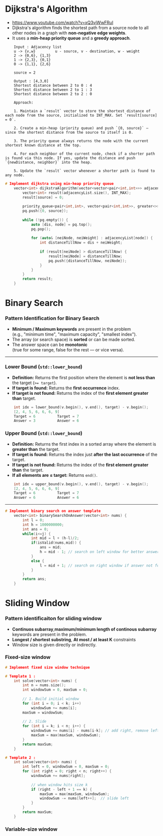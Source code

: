 # Dijkstra's Algorithm

- https://www.youtube.com/watch?v=xQ3vjWwFRuI
- Dijkstra's algorithm finds the shortest path from a source node to all other nodes in a graph with **non-negative edge weights**.
- It uses a **min-heap priority queue** and a **greedy approach**.

```
    Input : Adjacency list
    u -> {v,w}         u - source, v - destination, w - weight
    2 -> {0,6}, {1,3}
    1 -> {2,3}, {0,1}
    0 -> {1,1}, {2,6}
    
    source = 2
```
```
    Output : [4,3,0]
    Shortest distance between 2 to 0 : 4
    Shortest distance between 2 to 1 : 3
    Shortest distance between 2 to 2 : 0
```
```
    Approach:
    
    1. Maintain a `result` vector to store the shortest distance of each node from the source, initialized to INT_MAX. Set `result[source] = 0`.
    
    2. Create a min-heap (priority queue) and push `{0, source}` — since the shortest distance from the source to itself is 0.
    
    3. The priority queue always returns the node with the current shortest known distance at the top.
    
    4. For each neighbor of the current node, check if a shorter path is found via this node. If yes, update the distance and push `{newDistance, neighbor}` into the heap.
    
    5. Update the `result` vector whenever a shorter path is found to any node.
```

```c++
# Implement dijkstra using min-heap priority queue
    vector<int> dijkstraAlgorithm(vector<vector<pair<int,int>>> adjacencyList, int source) {
        vector<int> result(adjacencyList.size(), INT_MAX);
        result[source] = 0;
    
        priority_queue<pair<int,int>, vector<pair<int,int>>, greater<>> pq;
        pq.push({0, source});
    
        while (!pq.empty()) {
            auto [dis, node] = pq.top();
            pq.pop();
    
            for (auto& [neiNode, neiWeight] : adjacencyList[node]) {
                int distanceTillNow = dis + neiWeight;
    
                if (result[neiNode] > distanceTillNow) {
                    result[neiNode] = distanceTillNow;
                    pq.push({distanceTillNow, neiNode});
                }
            }
        }
        return result;
    }
```


# Binary Search

### Pattern Identification for Binary Search
- **Minimum / Maximum keywords** are present in the problem  
  (e.g., "minimum time", "maximum capacity", "smallest index").
- The array (or search space) is **sorted** or can be made sorted.
- The answer space can be **monotonic**  
  (true for some range, false for the rest — or vice versa).
---

### Lower Bound (`std::lower_bound`)
- **Definition:** Returns the first position where the element is **not less than** the target (`>= target`).
- **If target is found:** Returns the **first occurrence** index.
- **If target is not found:** Returns the index of the **first element greater than** target.

```c++
    int idx = lower_bound(v.begin(), v.end(), target) - v.begin();
    [2, 4, 5, 6, 6, 6, 9]
    Target = 6          Target = 7
    Answer = 3          Answer = 6
```
  


### Upper Bound  (`std::lower_bound`)
- **Definition:** Returns the first index in a sorted array where the element is **greater than** the target.
- **If target is found:** Returns the index just **after the last occurrence** of the target.
- **If target is not found:** Returns the index of the **first element greater than** the target.
- **If all elements are ≤ target:** Returns `end()`.

```c++
    int idx = upper_bound(v.begin(), v.end(), target) - v.begin();
    [2, 4, 5, 6, 6, 6, 9]
    Target = 6          Target = 7
    Answer = 6          Answer = 6
```

---
```c++
# Implement binary search on answer template
    vector<int> binarySearchOnAnswer(vector<int> nums) {
        int l = 0;
        int h = 1000000000;
        int ans = 0;
        while(i<=j) {
            int mid = l + (h-l)/2;
            if(isValid(nums,mid)) {
                ans = mid;
                h = mid - 1; // search on left window for better answer
            }
            else {
                l = mid + 1; // search on right window if answer not found
            }
        }
        return ans;
    }
```

# Sliding Window
### Pattern identificaiton for sliding window
- **Continuos subarray**,**maximum/minimum length of continous subarray** keywords are present in the problem.
- **Longest / shortest substring**, **At most / at least K** constraints
- Window size is given directly or indirectly.

### Fixed-size window
```c++
# Implement fixed size window technique

# Template 1 : 
    int solve(vector<int> nums) {
        int n = nums.size();
        int windowSum = 0, maxSum = 0;
        
        // 1. Build initial window
        for (int i = 0; i < k; i++) 
            windowSum += nums[i];
        maxSum = windowSum;
        
        // 2. Slide
        for (int i = k; i < n; i++) {
            windowSum += nums[i] - nums[i-k]; // add right, remove left
            maxSum = max(maxSum, windowSum);
        }
        return maxSum;
    }

# Template 2 :
    int solve(vector<int> nums) {
        int left = 0, windowSum = 0, maxSum = 0;
        for (int right = 0; right < n; right++) {
            windowSum += nums[right];
        
            // when window hits size k
            if (right - left + 1 == k) {
                maxSum = max(maxSum, windowSum);
                windowSum -= nums[left++];  // slide left
            }
        }
        return maxSum;
    }
```

### Variable-size window
